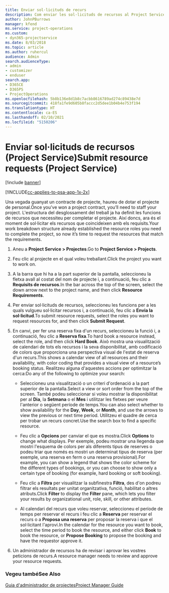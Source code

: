 ```yaml
---
title: Enviar sol·licituds de recurs
description: Com enviar les sol·licituds de recursos al Project Service
author: JohnPBurrows
manager: kfend
ms.service: project-operations
ms.custom:
- dyn365-projectservice
ms.date: 8/03/2018
ms.topic: article
ms.author: ruhercul
audience: Admin
search.audienceType:
- admin
- customizer
- enduser
search.app:
- D365CE
- D365PS
- ProjectOperations
ms.openlocfilehash: 5b8b136e8d1b8c7acbb8616789ad274c89438e7d
ms.sourcegitcommit: 418fa1fe9d605b8faccc2d5dee1b04b4e753f194
ms.translationtype: HT
ms.contentlocale: ca-ES
ms.lasthandoff: 02/10/2021
ms.locfileid: "5150206"
---
```

# <a name="submit-resource-requests-project-service"></a><span data-ttu-id="eaeca-103">Enviar sol·licituds de recursos (Project Service)</span><span class="sxs-lookup"><span data-stu-id="eaeca-103">Submit resource requests (Project Service)</span></span>

[!include [banner](../includes/psa-now-project-operations.md)]

[!INCLUDE[cc-applies-to-psa-app-1x-2x](../includes/cc-applies-to-psa-app-1x-2x.md)]

<span data-ttu-id="eaeca-104">Una vegada guanyat un contracte de projecte, haureu de dotar el projecte de personal.</span><span class="sxs-lookup"><span data-stu-id="eaeca-104">Once you’ve won a project contract, you’ll need to staff your project.</span></span> <span data-ttu-id="eaeca-105">L'estructura del desglossament del treball ja ha definit les funcions de recursos que necessiteu per completar el projecte. Així doncs, ara és el moment de sol·licitar els recursos que coincideixen amb els requisits.</span><span class="sxs-lookup"><span data-stu-id="eaeca-105">Your work breakdown structure already established the resource roles you need to complete the project, so now it’s time to request the resources that match the requirements.</span></span>  
  
1.  <span data-ttu-id="eaeca-106">Aneu a **Project Service > Projectes**.</span><span class="sxs-lookup"><span data-stu-id="eaeca-106">Go to **Project Service > Projects**.</span></span>  
  
2.  <span data-ttu-id="eaeca-107">Feu clic al projecte en el qual voleu treballant.</span><span class="sxs-lookup"><span data-stu-id="eaeca-107">Click the project you want to work on.</span></span>  
  
3.  <span data-ttu-id="eaeca-108">A la barra que hi ha a la part superior de la pantalla, seleccioneu la fletxa avall al costat del nom de projecte i, a continuació, feu clic a **Requisits de recursos**.</span><span class="sxs-lookup"><span data-stu-id="eaeca-108">In the bar across the top of the screen, select the down arrow next to the project name, and then click **Resource Requirements**.</span></span>  
  
4.  <span data-ttu-id="eaeca-109">Per enviar sol·licituds de recursos, seleccioneu les funcions per a les quals vulgueu sol·licitar recursos i, a continuació, feu clic a **Envia la sol·licitud**.</span><span class="sxs-lookup"><span data-stu-id="eaeca-109">To submit resource requests, select the roles you want to request resources for, and then click **Submit Request**.</span></span>  
  
5.  <span data-ttu-id="eaeca-110">En canvi, per fer una reserva fixa d'un recurs, seleccioneu la funció i, a continuació, feu clic a **Reserva fixa**.</span><span class="sxs-lookup"><span data-stu-id="eaeca-110">To hard book a resource instead, select the role, and then click **Hard Book**.</span></span> <span data-ttu-id="eaeca-111">Això mostra una visualització de calendari de tots els recursos i la seva disponibilitat, amb codificació de colors que proporciona una perspectiva visual de l'estat de reserva d'un recurs.</span><span class="sxs-lookup"><span data-stu-id="eaeca-111">This shows a calendar view of all resources and their availability, with color coding that provides a visual view of a resource’s booking status.</span></span> <span data-ttu-id="eaeca-112">Realitzeu alguna d'aquestes accions per optimitzar la cerca:</span><span class="sxs-lookup"><span data-stu-id="eaeca-112">Do any of the following to optimize your search:</span></span>  
  
    -   <span data-ttu-id="eaeca-113">Seleccioneu una visualització o un criteri d'ordenació a la part superior de la pantalla.</span><span class="sxs-lookup"><span data-stu-id="eaeca-113">Select a view or sort order from the top of the screen.</span></span> <span data-ttu-id="eaeca-114">També podeu seleccionar si voleu mostrar la disponibilitat per al **Dia**, la **Setmana** o el **Mes** i utilitzar les fletxes per veure l'anterior o següent període de temps.</span><span class="sxs-lookup"><span data-stu-id="eaeca-114">You can also select whether to show availability for the **Day**, **Week**, or **Month**, and use the arrows to view the previous or next time period.</span></span> <span data-ttu-id="eaeca-115">Utilitzeu el quadre de cerca per trobar un recurs concret.</span><span class="sxs-lookup"><span data-stu-id="eaeca-115">Use the search box to find a specific resource.</span></span>  
  
    -   <span data-ttu-id="eaeca-116">Feu clic a **Opcions** per canviar el que es mostra.</span><span class="sxs-lookup"><span data-stu-id="eaeca-116">Click **Options** to change what displays.</span></span> <span data-ttu-id="eaeca-117">Per exemple, podeu mostrar una llegenda que mostri l'esquema de colors per als diferents tipus de reserves o podeu triar que només es mostri un determinat tipus de reserva (per exemple, una reserva en ferm o una reserva provisional).</span><span class="sxs-lookup"><span data-stu-id="eaeca-117">For example, you can show a legend that shows the color scheme for the different types of bookings, or you can choose to show only a certain type of booking (for example, hard booking or soft booking).</span></span>  
  
    -   <span data-ttu-id="eaeca-118">Feu clic a **Filtra** per visualitzar la subfinestra **Filtra**, des d'on podreu filtrar els resultats per unitat organitzativa, funció, habilitat o altres atributs.</span><span class="sxs-lookup"><span data-stu-id="eaeca-118">Click **Filter** to display the **Filter** pane, which lets you filter your results by organizational unit, role, skill, or other attributes.</span></span>  
  
    -   <span data-ttu-id="eaeca-119">Al calendari del recurs que voleu reservar, seleccioneu el període de temps per reservar el recurs i feu clic a **Reserva** per reservar el recurs o a **Proposa una reserva** per proposar la reserva i que el sol·licitant l'aprovi.</span><span class="sxs-lookup"><span data-stu-id="eaeca-119">In the calendar for the resource you want to book, select the time period to book the resource, and either click **Book** to book the resource, or **Propose Booking** to propose the booking and have the requestor approve it.</span></span>  
  
6.  <span data-ttu-id="eaeca-120">Un administrador de recursos ha de revisar i aprovar les vostres peticions de recurs.</span><span class="sxs-lookup"><span data-stu-id="eaeca-120">A resource manager needs to review and approve your resource requests.</span></span>  
  
### <a name="see-also"></a><span data-ttu-id="eaeca-121">Vegeu també</span><span class="sxs-lookup"><span data-stu-id="eaeca-121">See Also</span></span>  
 [<span data-ttu-id="eaeca-122">Guia d'administrador de projectes</span><span class="sxs-lookup"><span data-stu-id="eaeca-122">Project Manager Guide</span></span>](../psa/project-manager-guide.md)
